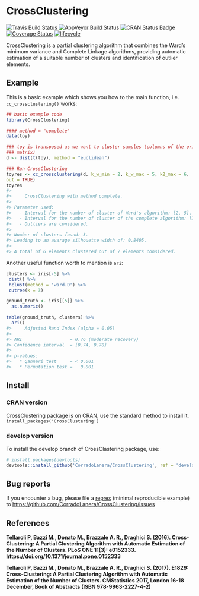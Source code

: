 <!-- README.md is generated from README.Rmd. Please edit that file -->
CrossClustering
===============

[![Travis Build
Status](https://travis-ci.org/CorradoLanera/CrossClustering.svg?branch=develop)](https://travis-ci.org/CorradoLanera/CrossClustering)
[![AppVeyor Build
Status](https://ci.appveyor.com/api/projects/status/github/CorradoLanera/CrossClustering?branch=develop&svg=true)](https://ci.appveyor.com/project/CorradoLanera/CrossClustering)
[![CRAN Status
Badge](http://www.r-pkg.org/badges/version/CrossClustering)](https://cran.r-project.org/web/packages/CrossClustering)
[![Coverage
Status](https://codecov.io/gh/CorradoLanera/CrossClustering/branch/develop/graph/badge.svg)](https://codecov.io/gh/CorradoLanera/CrossClustering?branch=develop)
[![lifecycle](https://img.shields.io/badge/lifecycle-stable-brightgreen.svg)](https://www.tidyverse.org/lifecycle/#stable)

CrossClustering is a partial clustering algorithm that combines the
Ward’s minimum variance and Complete Linkage algorithms, providing
automatic estimation of a suitable number of clusters and identification
of outlier elements.

Example
-------

This is a basic example which shows you how to the main function, i.e.
`cc_crossclustering()` works:

``` r
## basic example code
library(CrossClustering)

#### method = "complete"
data(toy)

### toy is transposed as we want to cluster samples (columns of the original
### matrix)
d <- dist(t(toy), method = "euclidean")

### Run CrossClustering
toyres <- cc_crossclustering(d, k_w_min = 2, k_w_max = 5, k2_max = 6,
out = TRUE)
toyres
#> 
#>     CrossClustering with method complete.
#> 
#> Parameter used:
#>   - Interval for the number of cluster of Ward's algorithm: [2, 5].
#>   - Interval for the number of cluster of the complete algorithm: [2, 6].
#>   - Outliers are considered.
#> 
#> Number of clusters found: 3.
#> Leading to an avarage silhouette width of: 0.8405.
#> 
#> A total of 6 elements clustered out of 7 elements considered.
```

Another useful function worth to mention is `ari`:

``` r
clusters <- iris[-5] %>%
 dist() %>%
 hclust(method = 'ward.D') %>%
 cutree(k = 3)

ground_truth <- iris[[5]] %>%
  as.numeric()

table(ground_truth, clusters) %>% 
  ari()
#>     Adjusted Rand Index (alpha = 0.05)
#> 
#> ARI                  = 0.76 (moderate recovery)
#> Confidence interval  = [0.74, 0.78]
#> 
#> p-values:
#>   * Qannari test     = < 0.001
#>   * Permutation test =   0.001
```

Install
-------

### CRAN version

CrossClustering package is on CRAN, use the standard method to install
it. `install_packages('CrossClustering')`

### develop version

To install the develop branch of CrossClastering package, use:

``` r
# install.packages(devtools)
devtools::install_github('CorradoLanera/CrossClustering', ref = 'develop')
```

Bug reports
-----------

If you encounter a bug, please file a
[reprex](https://github.com/tidyverse/reprex) (minimal reproducible
example) to <https://github.com/CorradoLanera/CrossClustering/issues>

References
----------

**Tellaroli P, Bazzi M., Donato M., Brazzale A. R., Draghici S. (2016).
Cross-Clustering: A Partial Clustering Algorithm with Automatic
Estimation of the Number of Clusters. PLoS ONE 11(3): e0152333.
<https://doi.org/10.1371/journal.pone.0152333>**

**Tellaroli P, Bazzi M., Donato M., Brazzale A. R., Draghici S. (2017).
E1829: Cross-Clustering: A Partial Clustering Algorithm with Automatic
Estimation of the Number of Clusters. CMStatistics 2017, London 16-18
December, Book of Abstracts (ISBN 978-9963-2227-4-2)**
